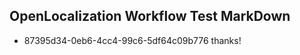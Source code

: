 ## OpenLocalization Workflow Test MarkDown
* 87395d34-0eb6-4cc4-99c6-5df64c09b776 thanks!

<!--HONumber=Aug16_HO3-->


